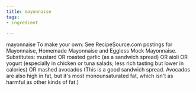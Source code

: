 ```yaml
---
title: mayonnaise
tags:
- ingredient

---
```

mayonnaise To make your own: See RecipeSource.com postings for Mayonnaise, Homemade Mayonnaise and Eggless Mock Mayonnaise. Substitutes: mustard OR roasted garlic (as a sandwich spread) OR aioli OR yogurt (especially in chicken or tuna salads; less rich tasting but lower in calories) OR mashed avocados (This is a good sandwich spread. Avocados are also high in fat, but it's most monounsaturated fat, which isn't as harmful as other kinds of fat.)
